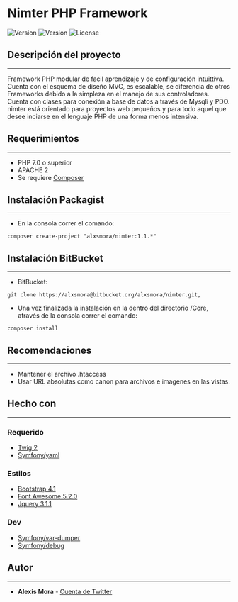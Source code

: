 # Nimter PHP Framework

![Version](https://img.shields.io/badge/version-1.1.2-orange.svg)	![Version](https://img.shields.io/badge/status-stable-green.svg)	![License](https://img.shields.io/badge/license-MIT-blue.svg) 

## Descripción del proyecto
------
Framework PHP modular de facil aprendizaje y de configuración intuittiva. Cuenta con el esquema de diseño MVC, es escalable, se diferencia de otros Frameworks debido a la simpleza en el manejo de sus controladores. Cuenta con clases  para conexión a base de datos a través de Mysqli y PDO. nimter está orientado para proyectos web pequeños y para todo aquel que desee inciarse en el lenguaje PHP de una forma menos intensiva.

## Requerimientos
------
* PHP 7.0 o superior
* APACHE 2
* Se requiere [Composer](https://getcomposer.org/)

## Instalación Packagist
------
* En la consola correr el comando: 
```shell 
composer create-project "alxsmora/nimter:1.1.*" 
```

## Instalación BitBucket
------
* BitBucket: 
```shell 
git clone https://alxsmora@bitbucket.org/alxsmora/nimter.git, 
```
* Una vez finalizada la instalación en la dentro del directorio /Core, através de la consola correr el comando: 
```shell
composer install
```

## Recomendaciones
------
* Mantener el archivo .htaccess
* Usar URL absolutas como canon para archivos e imagenes en las vistas.

## Hecho con
------
### Requerido
* [Twig 2](https://twig.symfony.com/doc/2.x/)
* [Symfony/yaml](https://symfony.com/doc/current/components/yaml.html)

### Estilos
* [Bootstrap 4.1](https://getbootstrap.com/docs/4.1/getting-started/introduction/)
* [Font Awesome 5.2.0](https://fontawesome.com/)
* [Jquery 3.1.1](https://jquery.com/)

### Dev
* [Symfony/var-dumper](https://symfony.com/doc/current/components/var_dumper.html)
* [Symfony/debug](https://symfony.com/doc/current/components/debug.html)

## Autor
------
* **Alexis Mora** - [Cuenta de Twitter](https://twitter.com/alxsmora1)